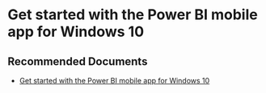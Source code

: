   <properties
	pageTitle="windows"
	description="windows"
	service="microsoft.PowerBIDedicated"
	resource="capacities"
	authors="pjfreitas"
	ms.author="pfreitas"	
	displayOrder="320"
	selfHelpType="generic"
	supportTopicIds="32628175"
	productPesIds="16334"
	cloudEnvironments="public, MoonCake, fairfax" 
	articleId="9f0e9887-7f9e-d041-bafa-0cf3a5b3ed65"
	ownershipId="ASEP_ContentService_Placeholder"
/>

# Get started with the Power BI mobile app for Windows 10

## **Recommended Documents**

* [Get started with the Power BI mobile app for Windows 10](https://docs.microsoft.com/power-bi/consumer/mobile/mobile-windows-10-phone-app-get-started)
